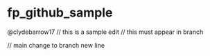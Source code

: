 # fp_github_sample
@clydebarrow17
// this is a sample edit
// this must appear in branch



// main change to branch new line
